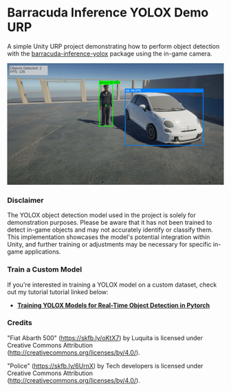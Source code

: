 # Barracuda Inference YOLOX Demo URP
A simple Unity URP project demonstrating how to perform object detection with the [barracuda-inference-yolox](https://github.com/cj-mills/unity-barracuda-inference-yolox) package using the in-game camera.



![barracuda-inference-yolox-demo-urp](./images/barracuda-inference-yolox-demo-urp.png)



### Disclaimer

The YOLOX object detection model used in the project is solely for demonstration purposes. Please be aware that it has not been trained to detect in-game objects and may not accurately identify or classify them. This implementation showcases the model's potential integration within Unity, and further training or adjustments may be necessary for specific in-game applications.



### Train a Custom Model

If you're interested in training a YOLOX model on a custom dataset, check out my tutorial tutorial linked below:

- **[Training YOLOX Models for Real-Time Object Detection in Pytorch](https://christianjmills.com/series/tutorials/pytorch-train-object-detector-yolox-series.html)**





### Credits

"Fiat Abarth 500" (https://skfb.ly/oKtX7) by Luquita is licensed under Creative Commons Attribution (http://creativecommons.org/licenses/by/4.0/).

"Police" (https://skfb.ly/6UrnX) by Tech developers is licensed under Creative Commons Attribution (http://creativecommons.org/licenses/by/4.0/).
